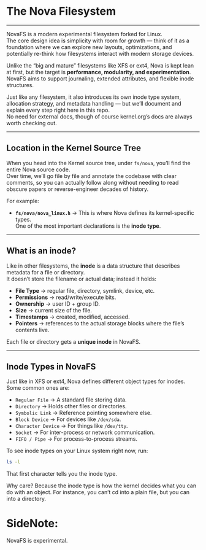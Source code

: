 # The Nova Filesystem
---------------------

NovaFS is a modern experimental filesystem forked for Linux.  
The core design idea is simplicity with room for growth — think of it as a foundation where we can explore new layouts, optimizations, and potentially re-think how filesystems interact with modern storage devices.  

Unlike the “big and mature” filesystems like XFS or ext4, Nova is kept lean at first, but the target is **performance, modularity, and experimentation**. NovaFS aims to support journaling, extended attributes, and flexible inode structures.  

Just like any filesystem, it also introduces its own inode type system, allocation strategy, and metadata handling — but we’ll document and explain every step right here in this repo.  
No need for external docs, though of course kernel.org’s docs are always worth checking out.  

---

## Location in the Kernel Source Tree
When you head into the Kernel source tree, under `fs/nova`, you’ll find the entire Nova source code.  
Over time, we’ll go file by file and annotate the codebase with clear comments, so you can actually follow along without needing to read obscure papers or reverse-engineer decades of history.  

For example:  

- **`fs/nova/nova_linux.h`** → This is where Nova defines its kernel-specific types.  
  One of the most important declarations is the **inode type**.  

---

## What is an inode?
Like in other filesystems, the **inode** is a data structure that describes metadata for a file or directory.  
It doesn’t store the filename or actual data; instead it holds:  

- **File Type** → regular file, directory, symlink, device, etc.  
- **Permissions** → read/write/execute bits.  
- **Ownership** → user ID + group ID.  
- **Size** → current size of the file.  
- **Timestamps** → created, modified, accessed.  
- **Pointers** → references to the actual storage blocks where the file’s contents live.  

Each file or directory gets a **unique inode** in NovaFS.  

---

## Inode Types in NovaFS
Just like in XFS or ext4, Nova defines different object types for inodes. Some common ones are:  

- `Regular File` → A standard file storing data.  
- `Directory` → Holds other files or directories.  
- `Symbolic Link` → Reference pointing somewhere else.  
- `Block Device` → For devices like `/dev/sda`.  
- `Character Device` → For things like `/dev/tty`.  
- `Socket` → For inter-process or network communication.  
- `FIFO / Pipe` → For process-to-process streams.  

To see inode types on your Linux system right now, run:  

```bash
ls -l
```

That first character tells you the inode type.

Why care? Because the inode type is how the kernel decides what you can do with an object.
For instance, you can’t cd into a plain file, but you can into a directory.

# SideNote:

NovaFS is experimental.
